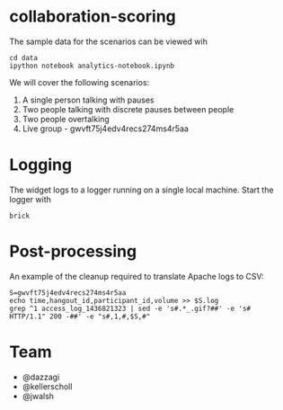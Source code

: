 # collaboration-scoring

The sample data for the scenarios can be viewed wih 

    cd data
    ipython notebook analytics-notebook.ipynb

We will cover the following scenarios: 

1. A single person talking with pauses
2. Two people talking with discrete pauses between people 
3. Two people overtalking 
4. Live group - gwvft75j4edv4recs274ms4r5aa

# Logging 

The widget logs to a logger running on a single local machine.  Start
the logger with 

    brick
    
# Post-processing 

An example of the cleanup required to translate Apache logs to CSV:

    S=gwvft75j4edv4recs274ms4r5aa
    echo time,hangout_id,participant_id,volume >> $S.log
    grep ^1 access_log_1436821323 | sed -e 's#.*_.gif?##' -e 's#
    HTTP/1.1" 200 -##' -e "s#,1,#,$S,#"

# Team 

- @dazzagi
- @kellerscholl
- @jwalsh
